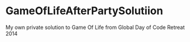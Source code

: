 GameOfLifeAfterPartySolutiion
=============================

My own private solution to Game Of Life from Global Day of Code Retreat 2014
